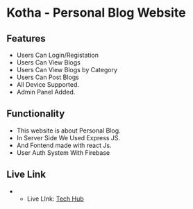 # Kotha - Personal Blog Website

## Features
- Users Can Login/Registation
- Users Can View Blogs
- Users Can View Blogs by Category
- Users Can Post Blogs
- All Device Supported.
- Admin Panel Added.

## Functionality
- This website is about Personal Blog.
- In Server Side We Used Express JS.
- And Fontend made with react Js.
- User Auth System With Firebase

## Live Link
- * Live LInk: [Tech Hub](https://techhub-3ef6d.web.app/)